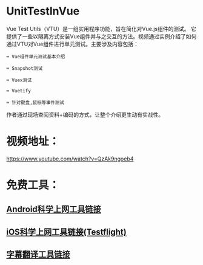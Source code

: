 # UnitTestInVue

Vue Test Utils（VTU）是一组实用程序功能，旨在简化对Vue.js组件的测试。 它提供了一些以隔离方式安装Vue组件并与之交互的方法。视频通过实例介绍了如何通过VTU对Vue组件进行单元测试。主要涉及内容包括：

    ⌨️ Vue组件单元测试基本介绍

    ⌨️ Snapshot测试

    ⌨️ Vuex测试
    
    ⌨️ Vuetify
    
    ⌨️ 针对键盘,鼠标等事件测试
    
作者通过现场查阅资料+编码的方式，让整个介绍更生动有实战性。

# 视频地址： 
https://www.youtube.com/watch?v=QzAk9ngoeb4

# 免费工具：
## [Android科学上网工具链接](https://github.com/YoungBoy0048/Android)

## [iOS科学上网工具链接(Testflight)](https://github.com/YoungBoy0048/iOS)
        
## [字幕翻译工具链接](https://gist.github.com/qwertyuiop6/8499fe086491da90617fe17c32716d4e)
